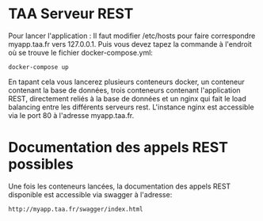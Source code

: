 TAA Serveur REST
================
Pour lancer l'application :
Il faut modifier /etc/hosts pour faire correspondre myapp.taa.fr vers 127.0.0.1.
Puis vous devez tapez la commande à l'endroit où se trouve le fichier docker-compose.yml:
```
docker-compose up 
```

En tapant cela vous lancerez plusieurs conteneurs docker, un conteneur contenant la base de données, trois conteneurs contenant l'application REST, directement reliés à la base de données et un nginx qui fait le load balancing entre les différents serveurs rest.
L'instance nginx est accessible via le port 80 à l'adresse myapp.taa.fr.

Documentation des appels REST possibles
=======================================
Une fois les conteneurs lancées, la documentation des appels REST disponible est accessible via swagger à l'adresse:
```
http://myapp.taa.fr/swagger/index.html
```
